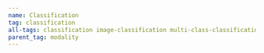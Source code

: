 ```yaml
---
name: Classification
tag: classification
all-tags: classification image-classification multi-class-classification multi-label-classification tabular-classification text-classification text-scoringtoken-classification topic-classification zero-shot-classification
parent_tag: modality
---
```


